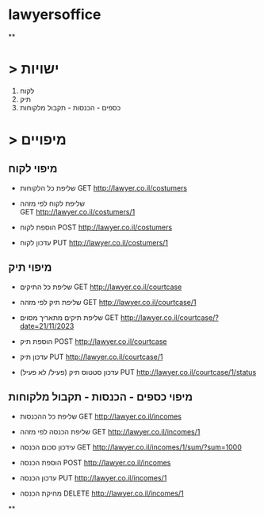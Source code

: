 # lawyersoffice




**

# > ישויות
1. לקוח
2. תיק
3. כספים - הכנסות - תקבול מלקוחות

# > מיפויים

## מיפוי לקוח

 -  שליפת כל הלקוחות
 GET http://lawyer.co.il/costumers     

 - שליפת לקוח לפי מזהה           
 GET http://lawyer.co.il/costumers/1    
 
 -  הוספת לקוח
 POST http://lawyer.co.il/costumers  
 
 -  עדכון לקוח
 PUT http://lawyer.co.il/costumers/1

## מיפוי תיק

 - שליפת כל התיקים
 GET http://lawyer.co.il/courtcase

 - שליפת תיק לפי מזהה
 GET http://lawyer.co.il/courtcase/1 
 
 - שליפת תיקים מתאריך מסוים
 GET http://lawyer.co.il/courtcase/?date=21/11/2023
 
 - הוספת תיק
 POST http://lawyer.co.il/courtcase 
  
 - עדכון תיק
 PUT http://lawyer.co.il/courtcase/1
  
 - עדכון סטטוס תיק (פעיל/ לא פעיל)
PUT http://lawyer.co.il/courtcase/1/status
 

## מיפוי כספים - הכנסות - תקבול מלקוחות

 - שליפת כל ההכנסות
 GET http://lawyer.co.il/incomes
 
 - שליפת הכנסה לפי מזהה
 GET http://lawyer.co.il/incomes/1
 
 - עידכון סכום הכנסה 
 GET http://lawyer.co.il/incomes/1/sum/?sum=1000
 
 - הוספת הכנסה
 POST http://lawyer.co.il/incomes

 - עדכון הכנסה
  PUT http://lawyer.co.il/incomes/1

 - מחיקת הכנסה
  DELETE http://lawyer.co.il/incomes/1

 

**

